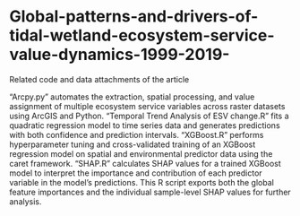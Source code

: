 # Global-patterns-and-drivers-of-tidal-wetland-ecosystem-service-value-dynamics-1999-2019-
Related code and data attachments of the article


“Arcpy.py” automates the extraction, spatial processing, and value assignment of multiple ecosystem service variables across raster datasets using ArcGIS and Python.
“Temporal Trend Analysis of ESV change.R” fits a quadratic regression model to time series data and generates predictions with both confidence and prediction intervals.
“XGBoost.R” performs hyperparameter tuning and cross-validated training of an XGBoost regression model on spatial and environmental predictor data using the caret framework.
“SHAP.R” calculates SHAP values for a trained XGBoost model to interpret the importance and contribution of each predictor variable in the model’s predictions. This R script exports both the global feature importances and the individual sample-level SHAP values for further analysis.
